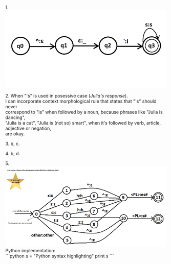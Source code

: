 <html>
<body>
<p>1. <img src='s_to_is.png'></p>
<p>2. When "'s" is used in posessive case (<i>Julia's response</i>).<br>
I can incorporate context morphological rule that states that "'s" should never<br>
correspond to "is" when followed by a noun, because phrases like "Julia is dancing",<br>
"Julia is a cat", "Julia is (not so) smart", when it's followed by verb, article, adjective or negation,<br>
are okay.</p>
<p>3. b, c.</p>
<p>4. b, d.</p>
<p>5. <img src='pluralization.png'><br>
Python implementation:<br>
```python
s = "Python syntax highlighting"
print s
```</p>
</body>
<html>